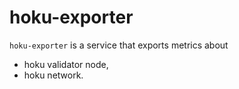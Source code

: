 # hoku-exporter

`hoku-exporter` is a service that exports metrics about
* hoku validator node,
* hoku network.
